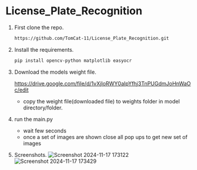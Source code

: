 # License_Plate_Recognition

1. First clone the repo.
   ```bash
   https://github.com/TomCat-11/License_Plate_Recognition.git

2. Install the requirements.
   ```bash
   pip install opencv-python matplotlib easyocr

3. Download the models weight file.
 
    https://drive.google.com/file/d/1vXjIoRWY0aIpYfhj3TnPUGdmJoHnWaOc/edit

   * copy the weight file(downloaded file) to weights folder in model directory/folder.

6. run the main.py
   * wait few seconds
   * once a set of images are shown close all pop ups to get new set of images 

7. Screenshots.
   ![Screenshot 2024-11-17 173122](https://github.com/user-attachments/assets/643c514f-9503-4d2e-8398-d33bf9f6a845)
   ![Screenshot 2024-11-17 173429](https://github.com/user-attachments/assets/93e7b94a-f125-4f5b-87e6-f3a9aecbba5d)

